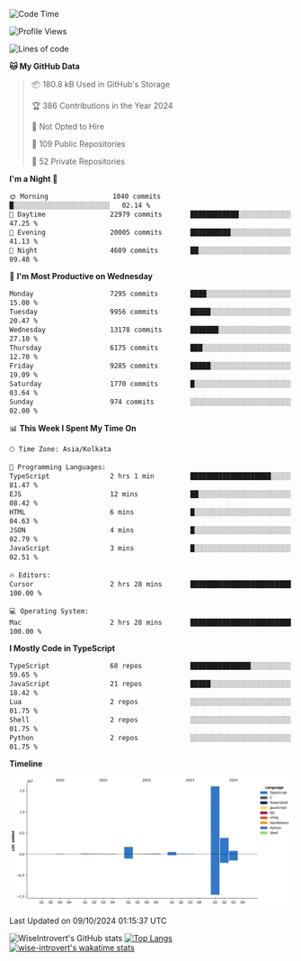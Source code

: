 <!--START_SECTION:waka-->
![Code Time](http://img.shields.io/badge/Code%20Time-1%2C645%20hrs%2057%20mins-blue)

![Profile Views](http://img.shields.io/badge/Profile%20Views-4-blue)

![Lines of code](https://img.shields.io/badge/From%20Hello%20World%20I%27ve%20Written-23.5%20million%20lines%20of%20code-blue)

**🐱 My GitHub Data** 

> 📦 180.8 kB Used in GitHub's Storage 
 > 
> 🏆 386 Contributions in the Year 2024
 > 
> 🚫 Not Opted to Hire
 > 
> 📜 109 Public Repositories 
 > 
> 🔑 52 Private Repositories 
 > 
**I'm a Night 🦉** 

```text
🌞 Morning                1040 commits        █░░░░░░░░░░░░░░░░░░░░░░░░   02.14 % 
🌆 Daytime                22979 commits       ████████████░░░░░░░░░░░░░   47.25 % 
🌃 Evening                20005 commits       ██████████░░░░░░░░░░░░░░░   41.13 % 
🌙 Night                  4609 commits        ██░░░░░░░░░░░░░░░░░░░░░░░   09.48 % 
```
📅 **I'm Most Productive on Wednesday** 

```text
Monday                   7295 commits        ████░░░░░░░░░░░░░░░░░░░░░   15.00 % 
Tuesday                  9956 commits        █████░░░░░░░░░░░░░░░░░░░░   20.47 % 
Wednesday                13178 commits       ███████░░░░░░░░░░░░░░░░░░   27.10 % 
Thursday                 6175 commits        ███░░░░░░░░░░░░░░░░░░░░░░   12.70 % 
Friday                   9285 commits        █████░░░░░░░░░░░░░░░░░░░░   19.09 % 
Saturday                 1770 commits        █░░░░░░░░░░░░░░░░░░░░░░░░   03.64 % 
Sunday                   974 commits         ░░░░░░░░░░░░░░░░░░░░░░░░░   02.00 % 
```


📊 **This Week I Spent My Time On** 

```text
🕑︎ Time Zone: Asia/Kolkata

💬 Programming Languages: 
TypeScript               2 hrs 1 min         ████████████████████░░░░░   81.47 % 
EJS                      12 mins             ██░░░░░░░░░░░░░░░░░░░░░░░   08.42 % 
HTML                     6 mins              █░░░░░░░░░░░░░░░░░░░░░░░░   04.63 % 
JSON                     4 mins              █░░░░░░░░░░░░░░░░░░░░░░░░   02.79 % 
JavaScript               3 mins              █░░░░░░░░░░░░░░░░░░░░░░░░   02.51 % 

🔥 Editors: 
Cursor                   2 hrs 28 mins       █████████████████████████   100.00 % 

💻 Operating System: 
Mac                      2 hrs 28 mins       █████████████████████████   100.00 % 
```

**I Mostly Code in TypeScript** 

```text
TypeScript               68 repos            ███████████████░░░░░░░░░░   59.65 % 
JavaScript               21 repos            █████░░░░░░░░░░░░░░░░░░░░   18.42 % 
Lua                      2 repos             ░░░░░░░░░░░░░░░░░░░░░░░░░   01.75 % 
Shell                    2 repos             ░░░░░░░░░░░░░░░░░░░░░░░░░   01.75 % 
Python                   2 repos             ░░░░░░░░░░░░░░░░░░░░░░░░░   01.75 % 
```



**Timeline**

![Lines of Code chart](https://raw.githubusercontent.com/wise-introvert/wise-introvert/master/assets/bar_graph.png)


 Last Updated on 09/10/2024 01:15:37 UTC
<!--END_SECTION:waka-->

![WiseIntrovert's GitHub stats](https://github-readme-stats.vercel.app/api?username=wise-introvert&count_private=true&show_icons=true)
[![Top Langs](https://github-readme-stats.vercel.app/api/top-langs/?username=wise-introvert&langs_count=10)](https://github.com/anuraghazra/github-readme-stats)
[![wise-introvert's wakatime stats](https://github-readme-stats.vercel.app/api/wakatime?username=wiseintrovert)](https://github.com/anuraghazra/github-readme-stats)
